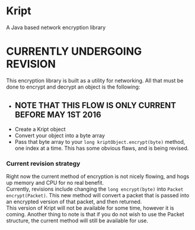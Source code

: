 # Kript
A Java based network encryption library

# CURRENTLY UNDERGOING REVISION

This encryption library is built as a utility for networking. All that must be done to encrypt and decrypt an object is the following:  
* ## NOTE THAT THIS FLOW IS ONLY CURRENT BEFORE MAY 1ST 2016 ##
* Create a Kript object
* Convert your object into a byte array
* Pass that byte array to your `long kriptObject.encrypt(byte)` method, one index at a time.
This has some obvious flaws, and is being revised.

### Current revision strategy
Right now the current method of encryption is not nicely flowing, and hogs up memory and CPU for no real benefit.  
Currently, revisions include changing the `long encrypt(byte)` into `Packet encrypt(Packet)`. This new method will convert a packet that is passed into an encrypted version of that packet, and then returned.  
This version of Kript will not be available for some time, however it is coming. Another thing to note is that if you do not wish to use the Packet structure, the current method will still be available for use.
